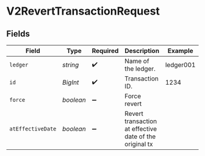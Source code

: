 # V2RevertTransactionRequest


## Fields

| Field                                                   | Type                                                    | Required                                                | Description                                             | Example                                                 |
| ------------------------------------------------------- | ------------------------------------------------------- | ------------------------------------------------------- | ------------------------------------------------------- | ------------------------------------------------------- |
| `ledger`                                                | *string*                                                | :heavy_check_mark:                                      | Name of the ledger.                                     | ledger001                                               |
| `id`                                                    | *BigInt*                                                | :heavy_check_mark:                                      | Transaction ID.                                         | 1234                                                    |
| `force`                                                 | *boolean*                                               | :heavy_minus_sign:                                      | Force revert                                            |                                                         |
| `atEffectiveDate`                                       | *boolean*                                               | :heavy_minus_sign:                                      | Revert transaction at effective date of the original tx |                                                         |